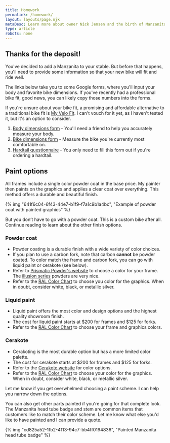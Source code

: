 ```yaml
---
title: Homework
permalink: /homework/
layout: layouts/page.njk
metaDesc: Learn more about owner Nick Jensen and the birth of Manzanita Cycles.
type: article
robots: none
---
```


## Thanks for the deposit!

You've decided to add a Manzanita to your stable. But before that happens, you'll need to provide some information so that your new bike will fit and ride well.

The links below take you to some Google forms, where you'll input your body and favorite bike dimensions. If you've recently had a professional bike fit, good news, you can likely copy those numbers into the forms.

If you're unsure about your bike fit, a promising and affordable alternative to a traditional bike fit is [My Velo Fit](https://www.myvelofit.com/). I can't vouch for it yet, as I haven't tested it, but it's an option to consider.

1. [Body dimensions form](https://forms.gle/7YdbgWcz8iGoV1Te8) - You'll need a friend to help you accurately measure your body.
2. [Bike dimensions form](https://forms.gle/CtQF5yQfq5gaeezZ7) - Measure the bike you're currently most comfortable on.
3. [Hardtail questionnaire](https://forms.gle/LJTZ6VJFaW7vgyfj7) - You only need to fill this form out if you're ordering a hardtail.

## Paint options

All frames include a single color powder coat in the base price. My painter then paints on the graphics and applies a clear coat over everything. This method offers a durable and beautiful finish.

{% img "641f6c04-6f43-44e7-b1f9-f7a1c9b1a4bc", "Example of powder coat with painted graphics" %}

But you don’t have to go with a powder coat. This is a custom bike after all. Continue reading to learn about the other finish options.

### Powder coat

- Powder coating is a durable finish with a wide variety of color choices.
- If you plan to use a carbon fork, note that carbon **cannot** be powder coated. To color match the frame and carbon fork, you can go with liquid paint or cerakote (see below).
- Refer to [Prismatic Powder's website](https://www.prismaticpowders.com/) to choose a color for your frame. The [illusion series](https://www.prismaticpowders.com/shop/powder-coating-colors?finishes=pris_illusion) powders are very nice.
- Refer to the [RAL Color Chart](https://www.ralcolorchart.com/) to choose you color for the graphics. When in doubt, consider white, black, or metallic silver.

### Liquid paint

- Liquid paint offers the most color and design options and the highest quality showroom finish.
- The cost for liquid paint starts at $200 for frames and $125 for forks.
- Refer to the [RAL Color Chart](https://www.ralcolorchart.com/) to choose your frame and graphics colors.

### Cerakote

- Cerakoting is the most durable option but has a more limited color palette.
- The cost for cerakote starts at $200 for frames and $125 for forks.
- Refer to the [Cerakote website](https://www.cerakote.com/) for color options.
- Refer to the [RAL Color Chart](https://www.ralcolorchart.com/) to choose your color for the graphics. When in doubt, consider white, black, or metallic silver.

Let me know if you get overwhelmed choosing a paint scheme. I can help you narrow down the options.

You can also get other parts painted if you're going for that complete look. The Manzanita head tube badge and stem are common items that customers like to match their color scheme. Let me know what else you'd like to have painted and I can provide a quote.

{% img "cd825a52-1fb2-4113-94c7-bb4ff0194836", "Painted Manzanita head tube badge" %}

